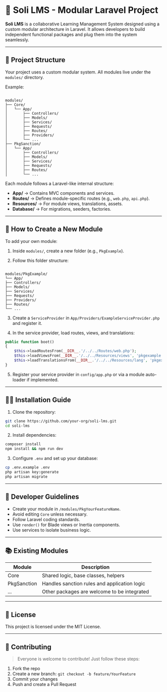 # 📘 Soli LMS - Modular Laravel Project

**Soli LMS** is a collaborative Learning Management System designed using a custom modular architecture in Laravel. It allows developers to build independent functional packages and plug them into the system seamlessly.

---

## 📂 Project Structure

Your project uses a custom modular system. All modules live under the `modules/` directory.

Example:
```

modules/
├── Core/
│   └── App/
│       ├── Controllers/
│       ├── Models/
│       ├── Services/
│       ├── Requests/
│       ├── Routes/
│       ├── Providers/
│       └── ...
├── PkgSanction/
│   └── App/
│       ├── Controllers/
│       ├── Models/
│       ├── Services/
│       ├── Requests/
│       ├── Routes/
│       └── ...

```

Each module follows a Laravel-like internal structure:
- **App/** → Contains MVC components and services.
- **Routes/** → Defines module-specific routes (e.g., `web.php`, `api.php`).
- **Resources/** → For module views, translations, assets.
- **Database/** → For migrations, seeders, factories.

---

## 🧩 How to Create a New Module

To add your own module:

1. Inside `modules/`, create a new folder (e.g., `PkgExample`).

2. Follow this folder structure:
```

modules/PkgExample/
└── App/
├── Controllers/
├── Models/
├── Services/
├── Requests/
├── Providers/
├── Routes/
└── ...

````

3. Create a `ServiceProvider` in `App/Providers/ExampleServiceProvider.php` and register it.

4. In the service provider, load routes, views, and translations:
```php
public function boot()
{
    $this->loadRoutesFrom(__DIR__.'/../../Routes/web.php');
    $this->loadViewsFrom(__DIR__.'/../../Resources/views', 'pkgexample');
    $this->loadTranslationsFrom(__DIR__.'/../../Resources/lang', 'pkgexample');
}
````

5. Register your service provider in `config/app.php` or via a module auto-loader if implemented.

---

## 🧑‍💻 Installation Guide

1. Clone the repository:

```bash
git clone https://github.com/your-org/soli-lms.git
cd soli-lms
```

2. Install dependencies:

```bash
composer install
npm install && npm run dev
```

3. Configure `.env` and set up your database:

```bash
cp .env.example .env
php artisan key:generate
php artisan migrate
```

---

## 🧠 Developer Guidelines

* Create your module in `/modules/PkgYourFeatureName`.
* Avoid editing `Core` unless necessary.
* Follow Laravel coding standards.
* Use `render()` for Blade views or Inertia components.
* Use services to isolate business logic.

---

## 📚 Existing Modules

| Module      | Description                                  |
| ----------- | -------------------------------------------- |
| Core        | Shared logic, base classes, helpers          |
| PkgSanction | Handles sanction rules and application logic |
| ...         | Other packages are welcome to be integrated  |

---

## 📜 License

This project is licensed under the MIT License.

---

## 🤝 Contributing

> Everyone is welcome to contribute! Just follow these steps:

1. Fork the repo
2. Create a new branch: `git checkout -b feature/YourFeature`
3. Commit your changes
4. Push and create a Pull Request
